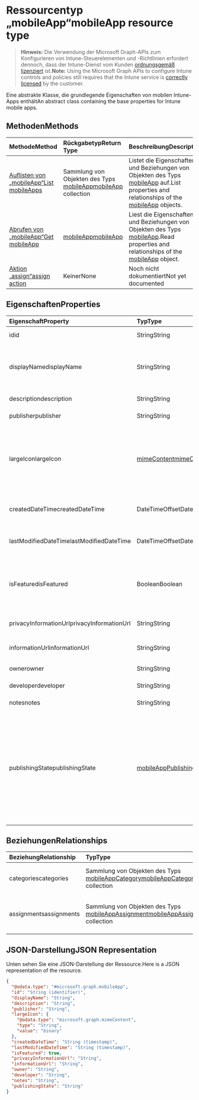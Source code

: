 # <a name="mobileapp-resource-type"></a><span data-ttu-id="aaecb-101">Ressourcentyp „mobileApp“</span><span class="sxs-lookup"><span data-stu-id="aaecb-101">mobileApp resource type</span></span>

> <span data-ttu-id="aaecb-102">**Hinweis:** Die Verwendung der Microsoft Graph-APIs zum Konfigurieren von Intune-Steuerelementen und -Richtlinien erfordert dennoch, dass der Intune-Dienst vom Kunden [ordnungsgemäß lizenziert](https://go.microsoft.com/fwlink/?linkid=839381) ist.</span><span class="sxs-lookup"><span data-stu-id="aaecb-102">**Note:** Using the Microsoft Graph APIs to configure Intune controls and policies still requires that the Intune service is [correctly licensed](https://go.microsoft.com/fwlink/?linkid=839381) by the customer.</span></span>

<span data-ttu-id="aaecb-103">Eine abstrakte Klasse, die grundlegende Eigenschaften von mobilen Intune-Apps enthält</span><span class="sxs-lookup"><span data-stu-id="aaecb-103">An abstract class containing the base properties for Intune mobile apps.</span></span>
## <a name="methods"></a><span data-ttu-id="aaecb-104">Methoden</span><span class="sxs-lookup"><span data-stu-id="aaecb-104">Methods</span></span>
|<span data-ttu-id="aaecb-105">Methode</span><span class="sxs-lookup"><span data-stu-id="aaecb-105">Method</span></span>|<span data-ttu-id="aaecb-106">Rückgabetyp</span><span class="sxs-lookup"><span data-stu-id="aaecb-106">Return Type</span></span>|<span data-ttu-id="aaecb-107">Beschreibung</span><span class="sxs-lookup"><span data-stu-id="aaecb-107">Description</span></span>|
|:---|:---|:---|
|[<span data-ttu-id="aaecb-108">Auflisten von „mobileApp“</span><span class="sxs-lookup"><span data-stu-id="aaecb-108">List mobileApps</span></span>](../api/intune_apps_mobileapp_list.md)|<span data-ttu-id="aaecb-109">Sammlung von Objekten des Typs [mobileApp](../resources/intune_apps_mobileapp.md)</span><span class="sxs-lookup"><span data-stu-id="aaecb-109">[mobileApp](../resources/intune_apps_mobileapp.md) collection</span></span>|<span data-ttu-id="aaecb-110">Listet die Eigenschaften und Beziehungen von Objekten des Typs [mobileApp](../resources/intune_apps_mobileapp.md) auf.</span><span class="sxs-lookup"><span data-stu-id="aaecb-110">List properties and relationships of the [mobileApp](../resources/intune_apps_mobileapp.md) objects.</span></span>|
|[<span data-ttu-id="aaecb-111">Abrufen von „mobileApp“</span><span class="sxs-lookup"><span data-stu-id="aaecb-111">Get mobileApp</span></span>](../api/intune_apps_mobileapp_get.md)|[<span data-ttu-id="aaecb-112">mobileApp</span><span class="sxs-lookup"><span data-stu-id="aaecb-112">mobileApp</span></span>](../resources/intune_apps_mobileapp.md)|<span data-ttu-id="aaecb-113">Liest die Eigenschaften und Beziehungen von Objekten des Typs [mobileApp](../resources/intune_apps_mobileapp.md).</span><span class="sxs-lookup"><span data-stu-id="aaecb-113">Read properties and relationships of the [mobileApp](../resources/intune_apps_mobileapp.md) object.</span></span>|
|[<span data-ttu-id="aaecb-114">Aktion „assign“</span><span class="sxs-lookup"><span data-stu-id="aaecb-114">assign action</span></span>](../api/intune_apps_mobileapp_assign.md)|<span data-ttu-id="aaecb-115">Keiner</span><span class="sxs-lookup"><span data-stu-id="aaecb-115">None</span></span>|<span data-ttu-id="aaecb-116">Noch nicht dokumentiert</span><span class="sxs-lookup"><span data-stu-id="aaecb-116">Not yet documented</span></span>|

## <a name="properties"></a><span data-ttu-id="aaecb-117">Eigenschaften</span><span class="sxs-lookup"><span data-stu-id="aaecb-117">Properties</span></span>
|<span data-ttu-id="aaecb-118">Eigenschaft</span><span class="sxs-lookup"><span data-stu-id="aaecb-118">Property</span></span>|<span data-ttu-id="aaecb-119">Typ</span><span class="sxs-lookup"><span data-stu-id="aaecb-119">Type</span></span>|<span data-ttu-id="aaecb-120">Beschreibung</span><span class="sxs-lookup"><span data-stu-id="aaecb-120">Description</span></span>|
|:---|:---|:---|
|<span data-ttu-id="aaecb-121">id</span><span class="sxs-lookup"><span data-stu-id="aaecb-121">id</span></span>|<span data-ttu-id="aaecb-122">String</span><span class="sxs-lookup"><span data-stu-id="aaecb-122">String</span></span>|<span data-ttu-id="aaecb-123">Schlüssel der Entität</span><span class="sxs-lookup"><span data-stu-id="aaecb-123">Key of the entity.</span></span>|
|<span data-ttu-id="aaecb-124">displayName</span><span class="sxs-lookup"><span data-stu-id="aaecb-124">displayName</span></span>|<span data-ttu-id="aaecb-125">String</span><span class="sxs-lookup"><span data-stu-id="aaecb-125">String</span></span>|<span data-ttu-id="aaecb-126">Titel der App (vom Administrator bereitgestellt oder importiert)</span><span class="sxs-lookup"><span data-stu-id="aaecb-126">The admin provided or imported title of the app.</span></span>|
|<span data-ttu-id="aaecb-127">description</span><span class="sxs-lookup"><span data-stu-id="aaecb-127">description</span></span>|<span data-ttu-id="aaecb-128">String</span><span class="sxs-lookup"><span data-stu-id="aaecb-128">String</span></span>|<span data-ttu-id="aaecb-129">Beschreibung der App</span><span class="sxs-lookup"><span data-stu-id="aaecb-129">The description of the app.</span></span>|
|<span data-ttu-id="aaecb-130">publisher</span><span class="sxs-lookup"><span data-stu-id="aaecb-130">publisher</span></span>|<span data-ttu-id="aaecb-131">String</span><span class="sxs-lookup"><span data-stu-id="aaecb-131">String</span></span>|<span data-ttu-id="aaecb-132">Herausgeber der App</span><span class="sxs-lookup"><span data-stu-id="aaecb-132">The publisher of the app.</span></span>|
|<span data-ttu-id="aaecb-133">largeIcon</span><span class="sxs-lookup"><span data-stu-id="aaecb-133">largeIcon</span></span>|[<span data-ttu-id="aaecb-134">mimeContent</span><span class="sxs-lookup"><span data-stu-id="aaecb-134">mimeContent</span></span>](../resources/intune_shared_mimecontent.md)|<span data-ttu-id="aaecb-135">Das große Symbol, das in den App-Details angezeigt und für den Upload des Symbols verwendet werden soll</span><span class="sxs-lookup"><span data-stu-id="aaecb-135">The large icon, to be displayed in the app details and used for upload of the icon.</span></span>|
|<span data-ttu-id="aaecb-136">createdDateTime</span><span class="sxs-lookup"><span data-stu-id="aaecb-136">createdDateTime</span></span>|<span data-ttu-id="aaecb-137">DateTimeOffset</span><span class="sxs-lookup"><span data-stu-id="aaecb-137">DateTimeOffset</span></span>|<span data-ttu-id="aaecb-138">Datum und Uhrzeit der Erstellung der App</span><span class="sxs-lookup"><span data-stu-id="aaecb-138">The date and time the app was created.</span></span>|
|<span data-ttu-id="aaecb-139">lastModifiedDateTime</span><span class="sxs-lookup"><span data-stu-id="aaecb-139">lastModifiedDateTime</span></span>|<span data-ttu-id="aaecb-140">DateTimeOffset</span><span class="sxs-lookup"><span data-stu-id="aaecb-140">DateTimeOffset</span></span>|<span data-ttu-id="aaecb-141">Datum und Uhrzeit der letzten Änderung der App</span><span class="sxs-lookup"><span data-stu-id="aaecb-141">The date and time the app was last modified.</span></span>|
|<span data-ttu-id="aaecb-142">isFeatured</span><span class="sxs-lookup"><span data-stu-id="aaecb-142">isFeatured</span></span>|<span data-ttu-id="aaecb-143">Boolean</span><span class="sxs-lookup"><span data-stu-id="aaecb-143">Boolean</span></span>|<span data-ttu-id="aaecb-144">Wert, der angibt, ob die App vom Administrator als empfohlen markiert wurde</span><span class="sxs-lookup"><span data-stu-id="aaecb-144">The value indicating whether the app is marked as featured by the admin.</span></span>|
|<span data-ttu-id="aaecb-145">privacyInformationUrl</span><span class="sxs-lookup"><span data-stu-id="aaecb-145">privacyInformationUrl</span></span>|<span data-ttu-id="aaecb-146">String</span><span class="sxs-lookup"><span data-stu-id="aaecb-146">String</span></span>|<span data-ttu-id="aaecb-147">URL zur Datenschutzerklärung</span><span class="sxs-lookup"><span data-stu-id="aaecb-147">The privacy statement Url.</span></span>|
|<span data-ttu-id="aaecb-148">informationUrl</span><span class="sxs-lookup"><span data-stu-id="aaecb-148">informationUrl</span></span>|<span data-ttu-id="aaecb-149">String</span><span class="sxs-lookup"><span data-stu-id="aaecb-149">String</span></span>|<span data-ttu-id="aaecb-150">URL zur Seite mit weiteren Informationen</span><span class="sxs-lookup"><span data-stu-id="aaecb-150">The more information Url.</span></span>|
|<span data-ttu-id="aaecb-151">owner</span><span class="sxs-lookup"><span data-stu-id="aaecb-151">owner</span></span>|<span data-ttu-id="aaecb-152">String</span><span class="sxs-lookup"><span data-stu-id="aaecb-152">String</span></span>|<span data-ttu-id="aaecb-153">Besitzer der App</span><span class="sxs-lookup"><span data-stu-id="aaecb-153">The owner of the app.</span></span>|
|<span data-ttu-id="aaecb-154">developer</span><span class="sxs-lookup"><span data-stu-id="aaecb-154">developer</span></span>|<span data-ttu-id="aaecb-155">String</span><span class="sxs-lookup"><span data-stu-id="aaecb-155">String</span></span>|<span data-ttu-id="aaecb-156">Entwickler der App</span><span class="sxs-lookup"><span data-stu-id="aaecb-156">The developer of the app.</span></span>|
|<span data-ttu-id="aaecb-157">notes</span><span class="sxs-lookup"><span data-stu-id="aaecb-157">notes</span></span>|<span data-ttu-id="aaecb-158">String</span><span class="sxs-lookup"><span data-stu-id="aaecb-158">String</span></span>|<span data-ttu-id="aaecb-159">Hinweise zur App</span><span class="sxs-lookup"><span data-stu-id="aaecb-159">Notes for the app.</span></span>|
|<span data-ttu-id="aaecb-160">publishingState</span><span class="sxs-lookup"><span data-stu-id="aaecb-160">publishingState</span></span>|[<span data-ttu-id="aaecb-161">mobileAppPublishingState</span><span class="sxs-lookup"><span data-stu-id="aaecb-161">mobileAppPublishingState</span></span>](../resources/intune_apps_mobileapppublishingstate.md)|<span data-ttu-id="aaecb-162">Der Veröffentlichungsstatus der App.</span><span class="sxs-lookup"><span data-stu-id="aaecb-162">The publishing state for the app.</span></span> <span data-ttu-id="aaecb-163">Eine App kann erst zugewiesen werden, wenn sie veröffentlicht wurde.</span><span class="sxs-lookup"><span data-stu-id="aaecb-163">The app cannot be assigned unless the app is published.</span></span> <span data-ttu-id="aaecb-164">Mögliche Werte sind: `notPublished`, `processing` und `published`.</span><span class="sxs-lookup"><span data-stu-id="aaecb-164">Possible values are: `notPublished`, `processing`, `published`.</span></span>|

## <a name="relationships"></a><span data-ttu-id="aaecb-165">Beziehungen</span><span class="sxs-lookup"><span data-stu-id="aaecb-165">Relationships</span></span>
|<span data-ttu-id="aaecb-166">Beziehung</span><span class="sxs-lookup"><span data-stu-id="aaecb-166">Relationship</span></span>|<span data-ttu-id="aaecb-167">Typ</span><span class="sxs-lookup"><span data-stu-id="aaecb-167">Type</span></span>|<span data-ttu-id="aaecb-168">Beschreibung</span><span class="sxs-lookup"><span data-stu-id="aaecb-168">Description</span></span>|
|:---|:---|:---|
|<span data-ttu-id="aaecb-169">categories</span><span class="sxs-lookup"><span data-stu-id="aaecb-169">categories</span></span>|<span data-ttu-id="aaecb-170">Sammlung von Objekten des Typs [mobileAppCategory](../resources/intune_apps_mobileappcategory.md)</span><span class="sxs-lookup"><span data-stu-id="aaecb-170">[mobileAppCategory](../resources/intune_apps_mobileappcategory.md) collection</span></span>|<span data-ttu-id="aaecb-171">Liste der Kategorien, denen die App zugeordnet ist.</span><span class="sxs-lookup"><span data-stu-id="aaecb-171">The list of categories for this app.</span></span>|
|<span data-ttu-id="aaecb-172">assignments</span><span class="sxs-lookup"><span data-stu-id="aaecb-172">assignments</span></span>|<span data-ttu-id="aaecb-173">Sammlung von Objekten des Typs [mobileAppAssignment](../resources/intune_apps_mobileappassignment.md)</span><span class="sxs-lookup"><span data-stu-id="aaecb-173">[mobileAppAssignment](../resources/intune_apps_mobileappassignment.md) collection</span></span>|<span data-ttu-id="aaecb-174">Liste der Gruppenzuweisungen für die mobile App</span><span class="sxs-lookup"><span data-stu-id="aaecb-174">The list of group assignments for this mobile app.</span></span>|

## <a name="json-representation"></a><span data-ttu-id="aaecb-175">JSON-Darstellung</span><span class="sxs-lookup"><span data-stu-id="aaecb-175">JSON Representation</span></span>
<span data-ttu-id="aaecb-176">Unten sehen Sie eine JSON-Darstellung der Ressource.</span><span class="sxs-lookup"><span data-stu-id="aaecb-176">Here is a JSON representation of the resource.</span></span>
<!-- {
  "blockType": "resource",
  "keyProperty": "id",
  "@odata.type": "microsoft.graph.mobileApp"
}
-->
``` json
{
  "@odata.type": "#microsoft.graph.mobileApp",
  "id": "String (identifier)",
  "displayName": "String",
  "description": "String",
  "publisher": "String",
  "largeIcon": {
    "@odata.type": "microsoft.graph.mimeContent",
    "type": "String",
    "value": "binary"
  },
  "createdDateTime": "String (timestamp)",
  "lastModifiedDateTime": "String (timestamp)",
  "isFeatured": true,
  "privacyInformationUrl": "String",
  "informationUrl": "String",
  "owner": "String",
  "developer": "String",
  "notes": "String",
  "publishingState": "String"
}
```



